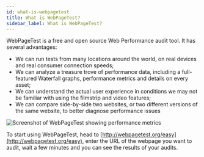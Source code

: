 ```yaml
---
id: what-is-webpagetest
title: What is WebPageTest?
sidebar_label: What is WebPageTest?
---
```


WebPageTest is a free and open source Web Performance audit tool. It has several advantages:

- We can run tests from many locations around the world, on real devices and real consumer connection speeds;
- We can analyze a treasure trove of performance data, including a full-featured Waterfall graphs, performance metrics and details on every asset;
- We can understand the actual user experience in conditions we may not be familiar with using the filmstrip and video features;
- We can compare side-by-side two websites, or two different versions of the same website, to better diagnose performance issues

![Screenshot of WebPageTest showing performance metrics](/img/wpt-1.png)

To start using WebPageTest, head to [http://webpagetest.org/easy](http://webpagetest.org/easy), enter the URL of the webpage you want to audit, wait a few minutes and you can see the results of your audits.

